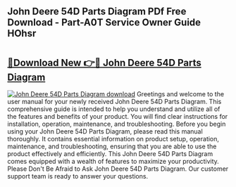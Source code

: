## John Deere 54D Parts Diagram PDf Free Download - Part-A0T Service Owner Guide HOhsr

# <h2><a href="http://dflqrnr.blite.top/?on=John+Deere+54D+Parts+Diagram">🔗Download New 👉🔴 John Deere 54D Parts Diagram</a></h2>

[![John Deere 54D Parts Diagram download](https://i.imgur.com/lujVjoI.png)](http://dflqrnr.blite.top/?on=John+Deere+54D+Parts+Diagram)
Greetings and welcome to the user manual for your newly received John Deere 54D Parts Diagram. This comprehensive guide is intended to help you understand and utilize all of the features and benefits of your product. You will find clear instructions for installation, operation, maintenance, and troubleshooting. Before you begin using your John Deere 54D Parts Diagram, please read this manual thoroughly. It contains essential information on product setup, operation, maintenance, and troubleshooting, ensuring that you are able to use the product effectively and efficiently. This John Deere 54D Parts Diagram comes equipped with a wealth of features to maximize your productivity. Please Don't Be Afraid to Ask John Deere 54D Parts Diagram. Our customer support team is ready to answer your questions.
